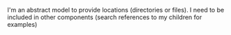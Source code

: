 I'm an abstract model to provide locations (directories or files). I need to be included in other components (search references to my children for examples)